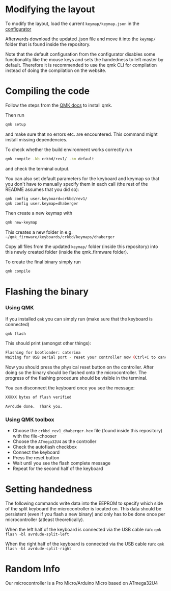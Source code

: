 

# Modifying the layout
To modify the layout, load the current `keymap/keymap.json` in the [configurator](https://config.qmk.fm/#/crkbd/rev1/LAYOUT_split_3x6_3)

Afterwards download the updated .json file and move it into the `keymap/` folder that is found inside the repository.

Note that the default configuration from the configurator disables some functionality like the mouse keys and sets the handedness to left master by default. Therefore it is recommended to use the qmk CLI for compilation instead of doing the compilation on the website.

# Compiling the code
Follow the steps from the [QMK docs](https://docs.qmk.fm/) to install qmk.

Then run 
```bash
qmk setup
```
and make sure that no errors etc. are encountered. This command might install missing dependencies.

To check whether the build environment works correctly run
```bash
qmk compile -kb crkbd/rev1/ -km default
```
and check the terminal output.

You can also set default parameters for the keyboard and keymap so that you don't have to manually specify them in each call (the rest of the README assumes that you did so):
```bash
qmk config user.keyboard=crkbd/rev1/ 
qmk config user.keymap=dhaberger
```

Then create a new keymap with 
```bash
qmk new-keymap
```

This creates a new folder in e.g. `~/qmk_firmware/keyboards/crkbd/keymaps/dhaberger`

Copy all files from the updated `keymap/` folder (inside this repository) into this newly created folder (inside the qmk_firmware folder).

To create the final binary simply run
```bash 
qmk compile
```

# Flashing the binary
### Using QMK
If you installed `qmk` you can simply run (make sure that the keyboard is connected)
```bash
qmk flash
```
This should print (amongst other things):
```bash
Flashing for bootloader: caterina
Waiting for USB serial port - reset your controller now (Ctrl+C to cancel).......
```
Now you should press the physical reset button on the controller. After doing so the binary should be flashed onto the microcontroller. The progress of the flashing procedure should be visible in the terminal.

You can disconnect the keyboard once you see the message: 
```bash 
XXXXX bytes of flash verified

Avrdude done.  Thank you.
```

### Using QMK toolbox
- Choose the `crkbd_rev1_dhaberger.hex` file (found inside this repository) with the file-chooser
- Choose the `ATmega32U4` as the controller
- Check the autoflash checkbox
- Connect the keyboard
- Press the reset button
- Wait until you see the flash complete message
- Repeat for the second half of the keyboard

# Setting handedness
The following commands write data into the EEPROM to specify which side of the split keyboard the microcontroller is located on. This data should be persistent (even if you flash a new binary) and only has to be done once per microcontroller (atleast theoretically).

When the left half of the keyboard is connected via the USB cable run:
```qmk flash -bl avrdude-split-left```

When the right half of the keyboard is connected via the USB cable run:
```qmk flash -bl avrdude-split-right```


# Random Info
Our microcontroller is a Pro Micro/Arduino Micro based on ATmega32U4